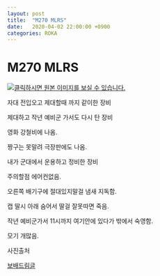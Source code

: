 ```yaml
---
layout: post
title:  "M270 MLRS"
date:   2020-04-02 22:00:00 +0900
categories: ROKA
---
```

# M270 MLRS

[![클릭하시면 원본 이미지를 보실 수 있습니다.](https://file1.bobaedream.co.kr/multi_image/army/2017/09/17/23/CA059be87cb4729a.jpg)](https://www.bobaedream.co.kr/view?code=best&No=126351#inlineContent)

자대 전입오고 제대할때 까지 같이한 장비

제대하고 작년 예비군 가서도 다시 탄 장비



영화 강철비에 나옴.

짱구는 못말려 극장판에도 나옴.



내가 군대에서 운용하고 정비한 장비

주의할점 에어컨없음.

오른쪽 배기구에 절대있지말걸 냄새 지독함.

캡 딸시 아래 숨어서 딸걸 잘못따면 죽음.



작년 예비군가서 11시까지 여기안에 있다가 밖에서 숙영함. 

모기 개많음.



사진출처

[보배드림글](https://www.bobaedream.co.kr/view?code=best&No=12635)

